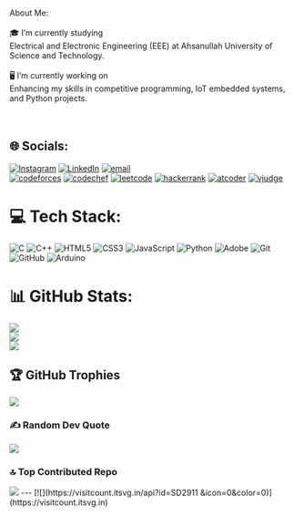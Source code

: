  
<br>About Me:<br><br>🎓 I’m currently studying<br>Electrical and Electronic Engineering (EEE) at Ahsanullah University of Science and Technology.<br><br>🖥️ I’m currently working on<br>Enhancing my skills in competitive programming, IoT embedded systems, and Python projects.<br><br><br>


## 🌐 Socials:
[![Instagram](https://img.shields.io/badge/Instagram-%23E4405F.svg?logo=Instagram&logoColor=white)](https://instagram.com/subrata_2911) [![LinkedIn](https://img.shields.io/badge/LinkedIn-%230077B5.svg?logo=linkedin&logoColor=white)](https://www.linkedin.com/in/subrata-das-38055a29b) [![email](https://img.shields.io/badge/Email-D14836?logo=gmail&logoColor=white)](mailto:hydrogenbd82@gmail.com)<br> 
[![codeforces](https://img.shields.io/badge/codeforces-D14836?logo=codeforces&logoColor=white)](https://codeforces.com/profile/subrata_29) [![codechef](https://img.shields.io/badge/codechef-D14836?logo=codechef&logoColor=white)](https://www.codechef.com/users/subrata_29) [![leetcode](https://img.shields.io/badge/leetcode-D14836?logo=leetcode&logoColor=white)](https://leetcode.com/u/subrata_29/) [![hackerrank](https://img.shields.io/badge/hackerrank-D14836?logo=hackerrank&logoColor=white)](https://www.hackerrank.com/profile/subrata_29) [![atcoder](https://img.shields.io/badge/atcoder-D14836?logo=atcoder&logoColor=white)](https://atcoder.jp/users/subrata_29) [![vjudge](https://img.shields.io/badge/vjudge-D14836?logo=vjudge&logoColor=white)](https://vjudge.net/user/subrata111)

# 💻 Tech Stack:
![C](https://img.shields.io/badge/c-%2300599C.svg?style=for-the-badge&logo=c&logoColor=white) ![C++](https://img.shields.io/badge/c++-%2300599C.svg?style=for-the-badge&logo=c%2B%2B&logoColor=white) ![HTML5](https://img.shields.io/badge/html5-%23E34F26.svg?style=for-the-badge&logo=html5&logoColor=white) ![CSS3](https://img.shields.io/badge/css3-%231572B6.svg?style=for-the-badge&logo=css3&logoColor=white) ![JavaScript](https://img.shields.io/badge/javascript-%23323330.svg?style=for-the-badge&logo=javascript&logoColor=%23F7DF1E) ![Python](https://img.shields.io/badge/python-3670A0?style=for-the-badge&logo=python&logoColor=ffdd54)  ![Adobe](https://img.shields.io/badge/adobe-%23FF0000.svg?style=for-the-badge&logo=adobe&logoColor=white)   ![Git](https://img.shields.io/badge/git-%23F05033.svg?style=for-the-badge&logo=git&logoColor=white) ![GitHub](https://img.shields.io/badge/github-%23121011.svg?style=for-the-badge&logo=github&logoColor=white) ![Arduino](https://img.shields.io/badge/-Arduino-00979D?style=for-the-badge&logo=Arduino&logoColor=white) 
# 📊 GitHub Stats:
<img src="https://github-readme-stats.vercel.app/api?username=SD2911&theme=dark&hide_border=false&include_all_commits=true&count_private=true" /><br/>
<img src="https://github-readme-streak-stats.herokuapp.com/?user=SD2911&theme=dark&hide_border=false" /><br/>
<img src="https://github-readme-stats.vercel.app/api/top-langs/?username=SD2911&theme=dark&hide_border=false&include_all_commits=true&count_private=true&layout=compact" />

## 🏆 GitHub Trophies
<img src="https://github-profile-trophy.vercel.app/?username=SD2911&theme=dark&no-frame=false&no-bg=true&margin-w=4" />

### ✍️ Random Dev Quote
![](https://quotes-github-readme.vercel.app/api?type=horizontal&theme=radical)

### 🔝 Top Contributed Repo
<img src="https://github-contributor-stats.vercel.app/api?username=SD2911" />
---
[![](https://visitcount.itsvg.in/api?id=SD2911 &icon=0&color=0)](https://visitcount.itsvg.in)

<!-- Proudly created with GPRM ( https://gprm.itsvg.in ) -->

